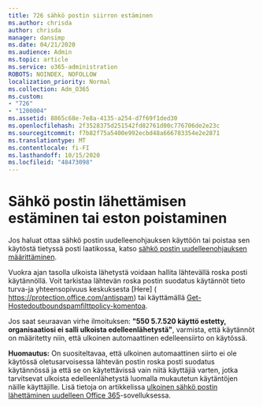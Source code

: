 ```yaml
---
title: 726 sähkö postin siirron estäminen
ms.author: chrisda
author: chrisda
manager: dansimp
ms.date: 04/21/2020
ms.audience: Admin
ms.topic: article
ms.service: o365-administration
ROBOTS: NOINDEX, NOFOLLOW
localization_priority: Normal
ms.collection: Adm_O365
ms.custom:
- "726"
- "1200004"
ms.assetid: 8865c68e-7e8a-4135-a254-d7f69f1ded30
ms.openlocfilehash: 2f3528375d251542fd82761d00c776706de2e23c
ms.sourcegitcommit: f7b82f75a5400e992ecbd48a666783354e2e2871
ms.translationtype: MT
ms.contentlocale: fi-FI
ms.lasthandoff: 10/15/2020
ms.locfileid: "48473098"
---
```

# <a name="blocking-or-unblocking-email-forwarding"></a>Sähkö postin lähettämisen estäminen tai eston poistaminen

Jos haluat ottaa sähkö postin uudelleenohjauksen käyttöön tai poistaa sen käytöstä tietyssä posti laatikossa, katso [sähkö postin uudelleenohjauksen määrittäminen](https://docs.microsoft.com/microsoft-365/admin/email/configure-email-forwarding).

Vuokra ajan tasolla ulkoista lähetystä voidaan hallita lähtevällä roska posti käytännöllä. Voit tarkistaa lähtevän roska postin suodatus käytännöt tieto turva-ja yhteensopivuus keskuksesta [Here] ( https://protection.office.com/antispam) tai käyttämällä [Get-Hostedoutboundspamfilttpolicy-komentoa](https://docs.microsoft.com/powershell/module/exchange/get-hostedoutboundspamfilterpolicy).

Jos saat seuraavan virhe ilmoituksen: **"550 5.7.520 käyttö estetty, organisaatiosi ei salli ulkoista edelleenlähetystä"**, varmista, että käytännöt on määritetty niin, että ulkoinen automaattinen edelleensiirto on käytössä.

**Huomautus:** On suositeltavaa, että ulkoinen automaattinen siirto ei ole käytössä oletusarvoisessa lähtevän postin roska posti suodatus käytännössä ja että se on käytettävissä vain niitä käyttäjiä varten, jotka tarvitsevat ulkoista edelleenlähetystä luomalla mukautetun käytäntöjen näille käyttäjille. Lisä tietoja on artikkelissa [ulkoinen sähkö postin lähettäminen uudelleen Office 365](https://docs.microsoft.com/microsoft-365/security/office-365-security/external-email-forwarding)-sovelluksessa.